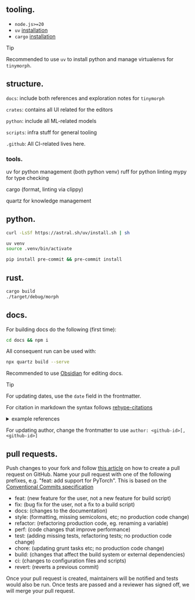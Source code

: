 ## tooling.

- `node.js>=20`
- `uv` [installation](https://docs.astral.sh/uv/)
- `cargo` [installation](https://www.rust-lang.org/tools/install)

> [!tip]
> Recommended to use `uv` to install python and manage virtualenvs for `tinymorph`.

## structure.

`docs`: include both references and exploration notes for `tinymorph`

`crates`: contains all UI related for the editors

`python`: include all ML-related models

`scripts`: infra stuff for general tooling

`.github`: All CI-related lives here.

### tools.

uv for python management (both python venv)
ruff for python linting
mypy for type checking

cargo (format, linting via clippy)

quartz for knowledge management

## python.

```bash
curl -LsSf https://astral.sh/uv/install.sh | sh

uv venv
source .venv/bin/activate

pip install pre-commit && pre-commit install
```

## rust.

```bash
cargo build
./target/debug/morph
```

## docs.

For building docs do the following (first time):

```bash
cd docs && npm i
```

All consequent run can be used with:

```bash
npx quartz build --serve
```

Recommended to use [Obsidian](https://obsidian.md/) for editing docs.

> [!tip]
> For updating dates, use the `date` field in the frontmatter.
>
> For citation in markdown the syntax follows [rehype-citations](https://github.com/timlrx/rehype-citation)

<details>

  <summary>example references</summary>

  See https://github.com/linozen/exocortex/blob/v4/content/refs/luhrmann2019.md?plain=1 for examples.

</details>

For updating author, change the frontmatter to use `author: <github-id>[,<github-id>]`

## pull requests.

Push changes to your fork and follow [this article](https://help.github.com/en/articles/creating-a-pull-request)
on how to create a pull request on GitHub. Name your pull request
with one of the following prefixes, e.g. "feat: add support for
PyTorch". This is based on the [Conventional Commits specification](https://www.conventionalcommits.org/en/v1.0.0/#summary)

- feat: (new feature for the user, not a new feature for build script)
- fix: (bug fix for the user, not a fix to a build script)
- docs: (changes to the documentation)
- style: (formatting, missing semicolons, etc; no production code change)
- refactor: (refactoring production code, eg. renaming a variable)
- perf: (code changes that improve performance)
- test: (adding missing tests, refactoring tests; no production code change)
- chore: (updating grunt tasks etc; no production code change)
- build: (changes that affect the build system or external dependencies)
- ci: (changes to configuration files and scripts)
- revert: (reverts a previous commit)

Once your pull request is created, maintainers will be notified and tests would also be run. Once tests are passed and a reviewer has signed off, we will merge your pull request.
